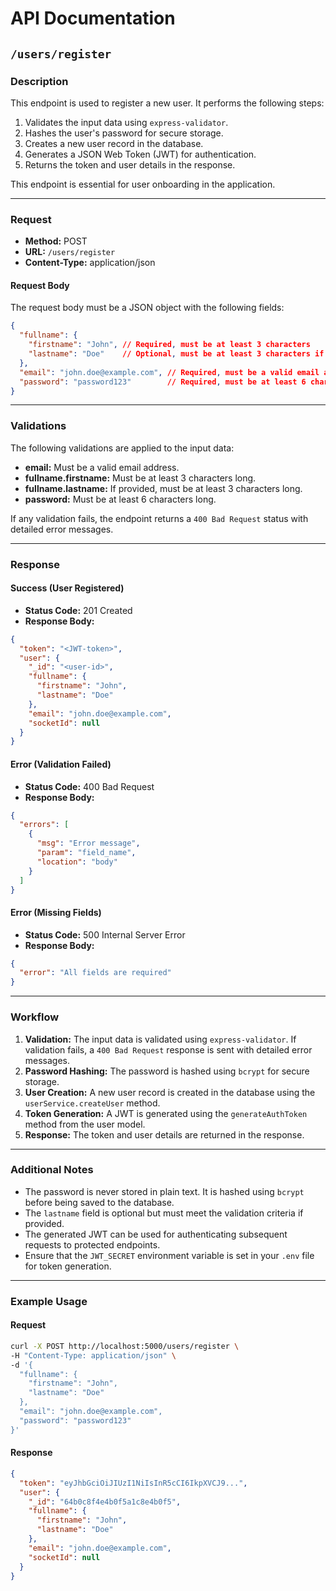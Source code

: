 # API Documentation

## `/users/register`

### Description
This endpoint is used to register a new user. It performs the following steps:
1. Validates the input data using `express-validator`.
2. Hashes the user's password for secure storage.
3. Creates a new user record in the database.
4. Generates a JSON Web Token (JWT) for authentication.
5. Returns the token and user details in the response.

This endpoint is essential for user onboarding in the application.

---

### Request

- **Method:** POST
- **URL:** `/users/register`
- **Content-Type:** application/json

#### Request Body

The request body must be a JSON object with the following fields:

```json
{
  "fullname": {
    "firstname": "John", // Required, must be at least 3 characters
    "lastname": "Doe"    // Optional, must be at least 3 characters if provided
  },
  "email": "john.doe@example.com", // Required, must be a valid email address
  "password": "password123"        // Required, must be at least 6 characters
}
```

---

### Validations
The following validations are applied to the input data:
- **email:** Must be a valid email address.
- **fullname.firstname:** Must be at least 3 characters long.
- **fullname.lastname:** If provided, must be at least 3 characters long.
- **password:** Must be at least 6 characters long.

If any validation fails, the endpoint returns a `400 Bad Request` status with detailed error messages.

---

### Response

#### Success (User Registered)
- **Status Code:** 201 Created
- **Response Body:**

```json
{
  "token": "<JWT-token>",
  "user": {
    "_id": "<user-id>",
    "fullname": {
      "firstname": "John",
      "lastname": "Doe"
    },
    "email": "john.doe@example.com",
    "socketId": null
  }
}
```

#### Error (Validation Failed)
- **Status Code:** 400 Bad Request
- **Response Body:**

```json
{
  "errors": [
    {
      "msg": "Error message",
      "param": "field_name",
      "location": "body"
    }
  ]
}
```

#### Error (Missing Fields)
- **Status Code:** 500 Internal Server Error
- **Response Body:**

```json
{
  "error": "All fields are required"
}
```

---

### Workflow

1. **Validation:** The input data is validated using `express-validator`. If validation fails, a `400 Bad Request` response is sent with detailed error messages.
2. **Password Hashing:** The password is hashed using `bcrypt` for secure storage.
3. **User Creation:** A new user record is created in the database using the `userService.createUser` method.
4. **Token Generation:** A JWT is generated using the `generateAuthToken` method from the user model.
5. **Response:** The token and user details are returned in the response.

---

### Additional Notes
- The password is never stored in plain text. It is hashed using `bcrypt` before being saved to the database.
- The `lastname` field is optional but must meet the validation criteria if provided.
- The generated JWT can be used for authenticating subsequent requests to protected endpoints.
- Ensure that the `JWT_SECRET` environment variable is set in your `.env` file for token generation.

---

### Example Usage

#### Request
```bash
curl -X POST http://localhost:5000/users/register \
-H "Content-Type: application/json" \
-d '{
  "fullname": {
    "firstname": "John",
    "lastname": "Doe"
  },
  "email": "john.doe@example.com",
  "password": "password123"
}'
```

#### Response
```json
{
  "token": "eyJhbGciOiJIUzI1NiIsInR5cCI6IkpXVCJ9...",
  "user": {
    "_id": "64b0c8f4e4b0f5a1c8e4b0f5",
    "fullname": {
      "firstname": "John",
      "lastname": "Doe"
    },
    "email": "john.doe@example.com",
    "socketId": null
  }
}
```